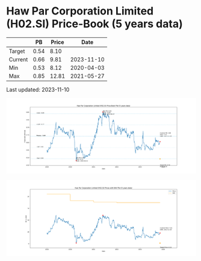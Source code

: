 # Haw Par Corporation Limited (H02.SI) Price-Book (5 years data)

|     | PB   | Price | Date       |
|-----|------|-------|------------|
| Target | 0.54 | 8.10  |  |
| Current | 0.66 | 9.81  | 2023-11-10 |
| Min | 0.53 | 8.12  | 2020-04-03 |
| Max | 0.85 | 12.81  | 2021-05-27 |

Last updated: 2023-11-10

![Plot of Price-Book ratio for Haw Par Corporation Limited (H02.SI)](H02_pb_5.png)

![Plot of Price with NAV for Haw Par Corporation Limited (H02.SI)](H02_price_nav_5.png)
